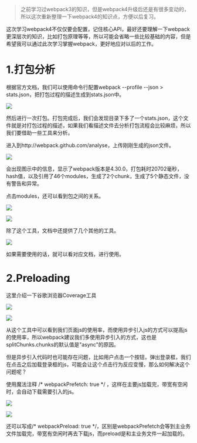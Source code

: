 >之前学习过webpack3的知识，但是webpack4升级后还是有很多变动的，所以这次重新整理一下webpack4的知识点，方便以后复习。

<p>这次学习webpack4不仅仅要会配置，记住核心API，最好还要理解一下webpack更深层次的知识，比如打包原理等等，所以可能会省略一些比较基础的内容，但是希望我可以通过此次学习掌握webpack，更好地应对以后的工作。</p>

<h1>1.打包分析</h1>
<p>根据官方文档，我们可以使用命令行配置webpack --profile --json > stats.json，把打包过程的描述生成到stats.json中。</p>


![](https://user-gold-cdn.xitu.io/2019/5/9/16a9c8a3bef8b064?w=958&h=38&f=png&s=6287)


<p>然后进行一次打包。打包完成后，我们会发现目录下多了一个stats.json，这个文件就是对打包过程的描述，如果我们看描述文件去分析打包流程会比较麻烦，所以我们要借助一些工具来分析。</p>
<p>进入到http://webpack.github.com/analyse，上传刚刚生成的json文件。</p>


![](https://user-gold-cdn.xitu.io/2019/5/9/16a9c8e8046ee70c?w=1906&h=495&f=png&s=38101)


<p>会出现图示中的信息，显示了webpack版本是4.30.0，打包耗时20702毫秒，hash值，以及引用了46个modules，生成了2个chunk，生成了5个静态文件，没有警告和异常。</p>

<p>点击modules，还可以看到包之间的关系。</p>


![](https://user-gold-cdn.xitu.io/2019/5/9/16a9c91d740e7c82?w=645&h=504&f=png&s=56043)


![](https://user-gold-cdn.xitu.io/2019/5/9/16a9c91f61bbab0e?w=1915&h=414&f=png&s=61132)


<p>除了这个工具，文档中还提供了几个其他的工具。</p>


![](https://user-gold-cdn.xitu.io/2019/5/9/16a9ca500c566be6?w=729&h=282&f=png&s=23665)


<p>如果需要使用的话，就可以看对应文档，进行使用。</p>

<h1>2.Preloading</h1>

<p>这里介绍一下谷歌浏览器Coverage工具</p>


![](https://user-gold-cdn.xitu.io/2019/5/9/16a9cc940b3b28b0?w=498&h=438&f=png&s=20395)


![](https://user-gold-cdn.xitu.io/2019/5/9/16a9cc9580570feb?w=1919&h=195&f=png&s=13273)


<p>从这个工具中可以看到我们页面js的使用率，而使用异步引入js的方式可以提高js的使用率，所以webpack建议我们多使用异步引入的方式，这也是splitChunks.chunks的默认值是"async"的原因。</p>

<p>但是异步引入代码时也可能存在问题，比如用户点击一个按钮，弹出登录框，我们在点击之后加载登录框的js，可能会让这个点击行为反应变慢，那么如何解决这个问题呢？</p>

<p>使用魔法注释 /* webpackPrefetch: true */ ，这样在主要js加载完，带宽有空闲时，会自动下载需要引入的js。</p>


![](https://user-gold-cdn.xitu.io/2019/5/9/16a9cd3c31906e6d?w=942&h=166&f=png&s=13765)


![](https://user-gold-cdn.xitu.io/2019/5/9/16a9cd3de7bfced1?w=575&h=222&f=png&s=14787)

<p>还可以写成/* webpackPreload: true */，区别是webpackPrefetch会等到主业务文件加载完，带宽有空闲时再去下载js，而preload是和主业务文件一起加载的。</p>